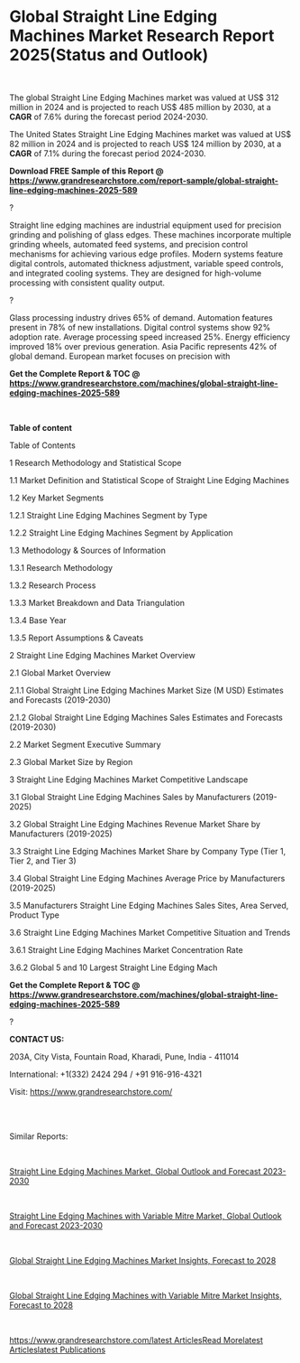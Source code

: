 <h1>Global Straight Line Edging Machines Market Research Report 2025(Status and Outlook)</h1><br/><p>The global Straight Line Edging Machines market was valued at US$ 312 million in 2024 and is projected to reach US$ 485 million by 2030, at a <strong>CAGR</strong> of 7.6% during the forecast period 2024-2030.</p>
 
 
 
 <p>The United States Straight Line Edging Machines market was valued at US$ 82 million in 2024 and is projected to reach US$ 124 million by 2030, at a <strong>CAGR</strong> of 7.1% during the forecast period 2024-2030.</p>
 
 
 
 <div><b>Download FREE Sample of this Report @ <a href="https://www.grandresearchstore.com/report-sample/global-straight-line-edging-machines-2025-589">https://www.grandresearchstore.com/report-sample/global-straight-line-edging-machines-2025-589</a></b></div>
 
 
 
 <p>? </p>
 
 
 
 <p>Straight line edging machines are industrial equipment used for precision grinding and polishing of glass edges. These machines incorporate multiple grinding wheels, automated feed systems, and precision control mechanisms for achieving various edge profiles. Modern systems feature digital controls, automated thickness adjustment, variable speed controls, and integrated cooling systems. They are designed for high-volume processing with consistent quality output.</p>
 
 
 
 <p>? </p>
 
 
 
 <p>Glass processing industry drives 65% of demand. Automation features present in 78% of new installations. Digital control systems show 92% adoption rate. Average processing speed increased 25%. Energy efficiency improved 18% over previous generation. Asia Pacific represents 42% of global demand. European market focuses on precision with</p>
 
 
 
 <div><b>Get the Complete Report & TOC @ <a href="https://www.grandresearchstore.com/machines/global-straight-line-edging-machines-2025-589">https://www.grandresearchstore.com/machines/global-straight-line-edging-machines-2025-589</a></b></div>
 
 
 
 <p><br />
 
 <b>Table of content</b></p>
 
 
 
 <p>Table of Contents<br />
 
 1 Research Methodology and Statistical Scope<br />
 
 1.1 Market Definition and Statistical Scope of Straight Line Edging Machines<br />
 
 1.2 Key Market Segments<br />
 
 1.2.1 Straight Line Edging Machines Segment by Type<br />
 
 1.2.2 Straight Line Edging Machines Segment by Application<br />
 
 1.3 Methodology & Sources of Information<br />
 
 1.3.1 Research Methodology<br />
 
 1.3.2 Research Process<br />
 
 1.3.3 Market Breakdown and Data Triangulation<br />
 
 1.3.4 Base Year<br />
 
 1.3.5 Report Assumptions & Caveats<br />
 
 2 Straight Line Edging Machines Market Overview<br />
 
 2.1 Global Market Overview<br />
 
 2.1.1 Global Straight Line Edging Machines Market Size (M USD) Estimates and Forecasts (2019-2030)<br />
 
 2.1.2 Global Straight Line Edging Machines Sales Estimates and Forecasts (2019-2030)<br />
 
 2.2 Market Segment Executive Summary<br />
 
 2.3 Global Market Size by Region<br />
 
 3 Straight Line Edging Machines Market Competitive Landscape<br />
 
 3.1 Global Straight Line Edging Machines Sales by Manufacturers (2019-2025)<br />
 
 3.2 Global Straight Line Edging Machines Revenue Market Share by Manufacturers (2019-2025)<br />
 
 3.3 Straight Line Edging Machines Market Share by Company Type (Tier 1, Tier 2, and Tier 3)<br />
 
 3.4 Global Straight Line Edging Machines Average Price by Manufacturers (2019-2025)<br />
 
 3.5 Manufacturers Straight Line Edging Machines Sales Sites, Area Served, Product Type<br />
 
 3.6 Straight Line Edging Machines Market Competitive Situation and Trends<br />
 
 3.6.1 Straight Line Edging Machines Market Concentration Rate<br />
 
 3.6.2 Global 5 and 10 Largest Straight Line Edging Mach</p>
 
 
 
 <div><b>Get the Complete Report & TOC @ <a href="https://www.grandresearchstore.com/machines/global-straight-line-edging-machines-2025-589">https://www.grandresearchstore.com/machines/global-straight-line-edging-machines-2025-589</a></b></div>
 
 
 
 <p>? </p>
 
 
 
 <p><b>CONTACT US:</b><br />
 
 203A, City Vista, Fountain Road, Kharadi, Pune, India - 411014<br />
 
 International: +1(332) 2424 294 / +91 916-916-4321<br />
 
 Visit: <a href="https://www.grandresearchstore.com/">https://www.grandresearchstore.com/</a><br />
 
 <br />
 
 <br />
 
 Similar Reports:<br />
 
 <br />
 
 <a href="https://www.grandresearchstore.com/machines/global-straight-line-edging-machines-forecast-2023-2030-557">Straight Line Edging Machines Market, Global Outlook and Forecast 2023-2030</a><br />
 
 <br />
 
 <a href="https://www.grandresearchstore.com/machines/global-straight-line-edging-machines-with-variable-mitre-forecast-2023-2030-53">Straight Line Edging Machines with Variable Mitre Market, Global Outlook and Forecast 2023-2030</a><br />
 
 <br />
 
 <a href="https://www.grandresearchstore.com/machines/global-straight-line-edging-machines-2028-141">Global Straight Line Edging Machines Market Insights, Forecast to 2028</a><br />
 
 <br />
 
 <a href="https://www.grandresearchstore.com/machines/global-straight-line-edging-machines-with-variable-mitre-2028-301">Global Straight Line Edging Machines with Variable Mitre Market Insights, Forecast to 2028</a><br />
 
 <br />
 
 <a href="https://gyeongbokgung.com">https://www.grandresearchstore.com/</a><a href="https://hallyeomaritime.com">latest Articles</a><a href="https://jingwansa.com">Read More</a><a href="https://nguoiviet.jp/">latest Articles</a><a href="https://www.intelmarketresearch.com/">latest Publications</a></p>